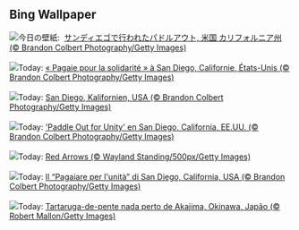 ## Bing Wallpaper
![](https://www.bing.com/th?id=OHR.SurfSanDiego_JA-JP5997733489_UHD.jpg&w=1000)今日の壁紙: &nbsp;[サンディエゴで行われたパドルアウト, 米国 カリフォルニア州 (© Brandon Colbert Photography/Getty Images)](https://www.bing.com/th?id=OHR.SurfSanDiego_JA-JP5997733489_UHD.jpg)
<br><br/>
![](https://www.bing.com/th?id=OHR.SurfSanDiego_FR-FR5933823345_UHD.jpg&w=1000)Today: [« Pagaie pour la solidarité » à San Diego, Californie, États-Unis (© Brandon Colbert Photography/Getty Images)](https://www.bing.com/th?id=OHR.SurfSanDiego_FR-FR5933823345_UHD.jpg)
<br><br/>
![](https://www.bing.com/th?id=OHR.SurfSanDiego_DE-DE0345949347_UHD.jpg&w=1000)Today: [San Diego, Kalifornien, USA (© Brandon Colbert Photography/Getty Images)](https://www.bing.com/th?id=OHR.SurfSanDiego_DE-DE0345949347_UHD.jpg)
<br><br/>
![](https://www.bing.com/th?id=OHR.SurfSanDiego_ES-ES6723429001_UHD.jpg&w=1000)Today: ['Paddle Out for Unity' en San Diego, California, EE.UU. (© Brandon Colbert Photography/Getty Images)](https://www.bing.com/th?id=OHR.SurfSanDiego_ES-ES6723429001_UHD.jpg)
<br><br/>
![](https://www.bing.com/th?id=OHR.TroopingtheColour_EN-GB3209704877_UHD.jpg&w=1000)Today: [Red Arrows (© Wayland Standing/500px/Getty Images)](https://www.bing.com/th?id=OHR.TroopingtheColour_EN-GB3209704877_UHD.jpg)
<br><br/>
![](https://www.bing.com/th?id=OHR.SurfSanDiego_IT-IT5610851115_UHD.jpg&w=1000)Today: [Il “Pagaiare per l'unità” di San Diego, California, USA  (© Brandon Colbert Photography/Getty Images)](https://www.bing.com/th?id=OHR.SurfSanDiego_IT-IT5610851115_UHD.jpg)
<br><br/>
![](https://www.bing.com/th?id=OHR.HawksbillTurtle_PT-BR9425456104_UHD.jpg&w=1000)Today: [Tartaruga-de-pente nada perto de Akajima, Okinawa, Japão (© Robert Mallon/Getty Images)](https://www.bing.com/th?id=OHR.HawksbillTurtle_PT-BR9425456104_UHD.jpg)
<br><br/>
